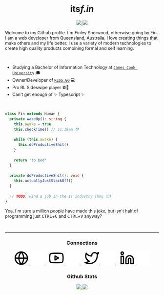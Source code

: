 <h1 align="center">
  its<i>f.in</i>
</h1>

<p align="center">
  <a href="https://youtube.com/FinRL">
    <img src="https://img.shields.io/youtube/channel/subscribers/UCdu_x9f6Cx_UAe9ARGxLcEQ?logo=youtube&logoColor=white&style=for-the-badge">
  </a>
  <a href="https://rlss.gg/discord">
    <img src="https://img.shields.io/discord/848799024193994782?color=%237289DA&label=DISCORD&logo=discord&logoColor=white&style=for-the-badge">
  </a>
</p>

<p>
  Welcome to my Github profile. I'm Finley Sherwood, otherwise going by Fin. I am a web developer from Queensland, Australia. I love creating things that make others and my life better. I use a variety of modern technologies to create high quality products combining formal and self learning.
</p>

<br>

<ul>
  <li>
    Studying a Bachelor of Information Technology at <a href="https://jcu.edu.au"><code>James Cook University</code></a> 🎓
  </li>
  <li>
    Owner/Developer of <a href="https://rlss.gg"><code>RLSS.GG</code></a> 💻
  </li>
  <li>
    Pro RL Sideswipe player ⚽🚗
  </li>
  <li>
    Can't get enough of ✨ Typescript ✨
  </li>
</ul>

<br>

```typescript
class Fin extends Human {
  private wakeUp(): string {
    this.awake = true
    this.checkTime() // 11:19am 😳
    
    while (this.awake) {
      this.doProductiveShit()
    }
    
    return 'to bed'
  }
  
  private doProductiveShit(): void {
    this.actuallyJustSlackOff()
  }
  
  // TODO: Find a job in the IT industry (hmu 😉)
}
```

<p>
  Yea, I'm sure a million people have made this joke, but isn't half of programming just <kbd>CTRL</kbd>+<kbd>C</kbd> and <kbd>CTRL</kbd>+<kbd>V</kbd> anyway?
</p>

<br>
<hr>

<h3 align="center">
  Connections
</h3>

<p align="center">
  <a href="https://itsf.in#gh-light-mode-only">
    <img src="https://raw.githubusercontent.com/codeSTACKr/codeSTACKr/master/img/globe-light.svg">
  </a>
  <a href="https://itsf.in#gh-dark-mode-only">
    <img src="https://raw.githubusercontent.com/codeSTACKr/codeSTACKr/master/img/globe-dark.svg">
  </a>
  &nbsp;&nbsp;
  <a href="https://youtube.com/FinRL#gh-light-mode-only">
    <img src="https://raw.githubusercontent.com/codeSTACKr/codeSTACKr/master/img/youtube-light.svg">
  </a>
  <a href="https://youtube.com/FinRL#gh-dark-mode-only">
    <img src="https://raw.githubusercontent.com/codeSTACKr/codeSTACKr/master/img/youtube-dark.svg">
  </a>
  &nbsp;&nbsp;
  <a href="https://twitter.com/Fin_RL#gh-light-mode-only">
    <img src="https://raw.githubusercontent.com/codeSTACKr/codeSTACKr/master/img/twitter-light.svg">
  </a>
  <a href="https://twitter.com/Fin_RL#gh-dark-mode-only">
    <img src="https://raw.githubusercontent.com/codeSTACKr/codeSTACKr/master/img/twitter-dark.svg">
  </a>
  &nbsp;&nbsp;
  <a href="https://www.linkedin.com/in/finoce#gh-light-mode-only">
    <img src="https://raw.githubusercontent.com/codeSTACKr/codeSTACKr/master/img/linkedin-light.svg">
  </a>
  <a href="https://www.linkedin.com/in/finoce#gh-dark-mode-only">
    <img src="https://raw.githubusercontent.com/codeSTACKr/codeSTACKr/master/img/linkedin-dark.svg">
  </a>
</p>

<h3 align="center">
  Github Stats
</h3>

<p align="center">
  <a href="https://github.com/anuraghazra/github-readme-stats#gh-light-mode-only">
    <img src="https://github-readme-stats.vercel.app/api/top-langs/?username=FinOCE&layout=compact&theme=default">
  </a>
  <a href="https://github.com/anuraghazra/github-readme-stats#gh-dark-mode-only">
    <img src="https://github-readme-stats.vercel.app/api/top-langs/?username=FinOCE&layout=compact&theme=radical">
  </a>
</p>
